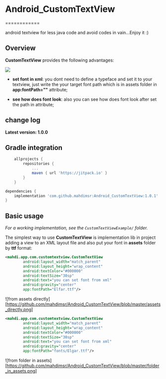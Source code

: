 # Android_CustomTextView
============

android textview for less java code and avoid codes in vain...Enjoy it :)



Overview
--------
**CustomTextView** provides the following advantages:

[![](https://jitpack.io/v/mahdimsr/Android_CustomTextView.svg)](https://jitpack.io/#mahdimsr/Android_CustomTextView)



* **set font in xml**: you dont need to define a typeface and set it to your textview, just write the your target font path which is in assets folder in **app:fontPath=""** attribute;

* **see how does font look**: also you can see how does font look after set the path in attribute;


change log
---------

**Latest version: 1.0.0**

Gradle integration
------------------

```groovy
	allprojects {
		repositories {
			...
			maven { url 'https://jitpack.io' }
		}
	}
```
	
	
```groovy
dependencies {
    implementation 'com.github.mahdimsr:Android_CustomTextView:1.0.1'
}
```

Basic usage
-----------

*For a working implementation, see the `CustomTextViewExample/` folder.*

The simplest way to use **CustomTextView** is implementation lib in project
adding a view to an XML layout file and also put your font in **assets** folder by **ttf** format:

```xml
<mahdi.app.com.customtextview.CustomTextView
		android:layout_width="match_parent"
		android:layout_height="wrap_content"
		android:textColor="#000000"
		android:textSize="30sp"
		android:text="you can set font from xml"
		android:gravity="center"
		app:fontPath="Elfar.ttf"/>
```
![from assets directly][https://github.com/mahdimsr/Android_CustomTextView/blob/master/assets_directly.png]


```xml
<mahdi.app.com.customtextview.CustomTextView
		android:layout_width="match_parent"
		android:layout_height="wrap_content"
		android:textColor="#000000"
		android:textSize="30sp"
		android:text="you can set font from xml"
		android:gravity="center"
		app:fontPath="fonts/Elgar.ttf"/>
```

![from folder in assets][https://github.com/mahdimsr/Android_CustomTextView/blob/master/folder_in_assets.png]




